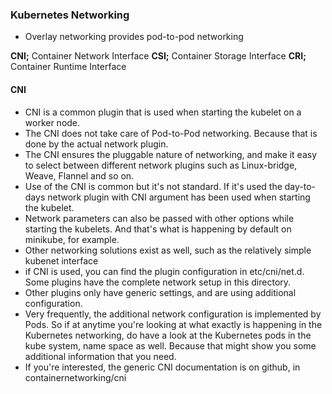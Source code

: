 ### Kubernetes Networking

* Overlay networking provides pod-to-pod networking

**CNI;** Container Network Interface
**CSI;** Container Storage Interface
**CRI;** Container Runtime Interface

#### CNI

* CNI is a common plugin that is used when starting the kubelet on a worker node. 
* The CNI does not take care of Pod-to-Pod networking. Because that is done by the actual network plugin. 
* The CNI ensures the pluggable nature of networking, and make it easy to select between different network plugins such as Linux-bridge, Weave, Flannel and so on.
* Use of the CNI is common but it's not standard. If it's used the day-to-days network plugin with CNI argument has been used when starting the kubelet. 
* Network parameters can also be passed with other options while starting the kubelets. And that's what is happening by default on minikube, for example. 
* Other networking solutions exist as well, such as the relatively simple kubenet interface
* if CNI is used, you can find the plugin configuration in etc/cni/net.d. Some plugins have the complete network setup in this directory. 
* Other plugins only have generic settings, and are using additional configuration. 
* Very frequently, the additional network configuration is implemented by Pods. So if at anytime you're looking at what exactly is happening in the Kubernetes   networking, do have a look at the Kubernetes pods in the kube system, name space as well. Because that might show you some additional information that you need.
* If you're interested, the generic CNI documentation is on github, in containernetworking/cni
